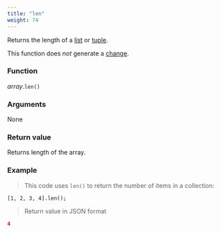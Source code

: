 ```yaml
---
title: "len"
weight: 74
---
```


Returns the length of a [list](..) or [tuple](../../tuple).

This function does *not* generate a [change](../../../overview/changes).

### Function

*array*.`len()`

### Arguments

None

### Return value

Returns length of the array.

### Example

> This code uses `len()` to return the number of items in a collection:

```thingsdb,json_response
[1, 2, 3, 4].len();
```

> Return value in JSON format

```json
4
```
